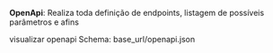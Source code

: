 
**OpenApi**: Realiza toda definição de endpoints, listagem de possíveis parâmetros e afins 

visualizar openapi Schema: base_url/openapi.json